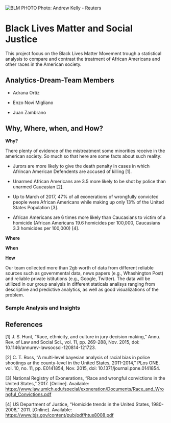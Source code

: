![BLM PHOTO](https://cdn-images.rtp.pt/icm/noticias/images/4c/4c6ee433fd03a0a284dd634d2fe4b681?w=860&q=90&rect=0,146,1233,676)
Photo: Andrew Kelly - Reuters


# Black Lives Matter and Social Justice
This project focus on the Black Lives Matter Movement trough a statistical analysis to compare and contrast the treatment of African Americans and other races in the American society.


## Analytics-Dream-Team Members

 - Adrana Ortiz
 
 - Enzo Novi Migliano
 
 - Juan Zambrano


## Why, Where, when, and How?

**Why?**

There plenty of evidence of the mistreatment some minorities receive in the american society. So much so that here are some facts about such reality:

 - Jurors are more likely to give the death penalty in cases in which Afrincan American Defendents are accused of killing [1].
 
 - Unarmed African Americans are 3.5 more likely to be shot by police than unarmed Caucasian [2].
 
 - Up to March of 2017, 47% of all exonerations of wrongfully convicted people were African Americans while making up only 13% of the United States Population [3].
 
 - African Americans are 6 times more likely than Caucasians to victim of a homicide (African Americans 19.6 homicides per 100,000, Caucasians 3.3 homicides per 100,000) [4].


**Where**




**When**




**How**

Our team collected more than 2gb worth of data from different reliable sources such as governmental data, news papers (e.g., Whashington Post) and reliable private istitutions (e.g., Google, Twitter). The data will be utilized in our group analysis in different staticals analisys ranging from descriptive and predictive analytics, as well as good visualizations of the problem.  

### Sample Analysis and Insights



## References

[1]	J. S. Hunt,  “Race, ethnicity, and culture in jury decision making,” Annu. Rev. of Law and Social Sci., vol. 11, pp. 269-288, Nov. 2015, doi: 10.1146/annurev-lawsocsci-120814-121723.

[2]	C. T. Ross, “A multi-level bayesian analysis of racial bias in police shootings ar the county-level in the United States, 2011-2014,” PLos ONE, vol. 10,  no. 11, pp. E0141854, Nov. 2015, doi: 10.1371/journal.pone.0141854.

[3]	National Registry of Exonerations, “Race and wrongful convictions in the United States,” 2017.  [Online]. Available: https://www.law.umich.edu/special/exoneration/Documents/Race_and_Wrongful_Convictions.pdf

[4]	US Department of Justice, “Homicide trends in the United States, 1980-2008,” 2011. [Online}. Available: https://www.bjs.gov/content/pub/pdf/htus8008.pdf

